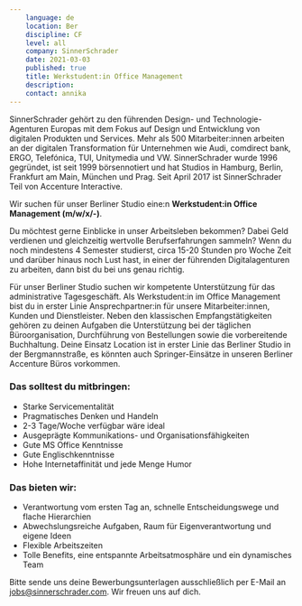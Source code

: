 ```yaml
---
    language: de
    location: Ber
    discipline: CF
    level: all
    company: SinnerSchrader
    date: 2021-03-03
    published: true
    title: Werkstudent:in Office Management
    description: 
    contact: annika
---
```


SinnerSchrader gehört zu den führenden Design- und Technologie-Agenturen Europas mit dem Fokus auf Design und Entwicklung von digitalen Produkten und Services. Mehr als 500 Mitarbeiter:innen arbeiten an der digitalen Transformation für Unternehmen wie Audi, comdirect bank, ERGO, Telefónica, TUI, Unitymedia und VW. SinnerSchrader wurde 1996 gegründet, ist seit 1999 börsennotiert und hat Studios in Hamburg, Berlin, Frankfurt am Main, München und Prag. Seit April 2017 ist SinnerSchrader Teil von Accenture Interactive.

Wir suchen für unser Berliner Studio eine:n **Werkstudent:in Office Management (m/w/x/-)**.

Du möchtest gerne Einblicke in unser Arbeitsleben bekommen? Dabei Geld verdienen und gleichzeitig wertvolle Berufserfahrungen sammeln? Wenn du noch mindestens 4 Semester studierst, circa 15-20 Stunden pro Woche Zeit und darüber hinaus noch Lust hast, in einer der führenden Digitalagenturen zu arbeiten, dann bist du bei uns genau richtig.

Für unser Berliner Studio suchen wir kompetente Unterstützung für das administrative Tagesgeschäft. Als Werkstudent:in im Office Management bist du in erster Linie Ansprechpartner:in für unsere Mitarbeiter:innen, Kunden und Dienstleister. Neben den klassischen Empfangstätigkeiten gehören zu deinen Aufgaben die Unterstützung bei der täglichen Büroorganisation, Durchführung von Bestellungen sowie die vorbereitende Buchhaltung. Deine Einsatz Location ist in erster Linie das Berliner Studio in der Bergmannstraße, es könnten auch Springer-Einsätze in unseren Berliner Accenture Büros vorkommen.


### Das solltest du mitbringen:

- Starke Servicementalität 
- Pragmatisches Denken und Handeln
- 2-3 Tage/Woche verfügbar wäre ideal
- Ausgeprägte Kommunikations- und Organisationsfähigkeiten
- Gute MS Office Kenntnisse
- Gute Englischkenntnisse
- Hohe Internetaffinität und jede Menge Humor

### Das bieten wir:

- Verantwortung vom ersten Tag an, schnelle Entscheidungswege und flache Hierarchien
- Abwechslungsreiche Aufgaben, Raum für Eigenverantwortung und eigene Ideen
- Flexible Arbeitszeiten
- Tolle Benefits, eine entspannte Arbeitsatmosphäre und ein dynamisches Team

Bitte sende uns deine Bewerbungsunterlagen ausschließlich per E-Mail an <jobs@sinnerschrader.com>. Wir freuen uns auf dich.
